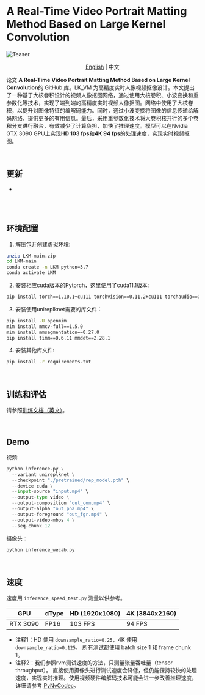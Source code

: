 # **A Real-Time Video Portrait Matting Method Based on Large Kernel Convolution**

![Teaser](/documentation/image/teaser.gif)

<p align="center"><a href="README.md">English</a> | 中文</p>

论文 **A Real-Time Video Portrait Matting Method Based on Large Kernel Convolution**的 GitHub 库。LK_VM 为高精度实时人像视频抠像设计。本文提出了一种基于大核卷积设计的视频人像抠图网络，通过使用大核卷积、小波变换和重参数化等技术，实现了端到端的高精度实时视频人像抠图。网络中使用了大核卷积，以提升对图像特征的编解码能力。同时，通过小波变换将图像的信息传递给解码网络，提供更多的有用信息。最后，采用重参数化技术将大卷积核并行的多个卷积分支进行融合，有效减少了计算负担，加快了推理速度。模型可以在Nvidia GTX 3090 GPU上实现**HD 103 fps**和**4K 94 fps**的处理速度，实现实时视频抠图。

<br>

## 更新

* 

<br>

<br>

## 环境配置

1. 解压包并创建虚拟环境:
```sh
unzip LKM-main.zip
cd LKM-main
conda create -n LKM python=3.7
conda activate LKM
```

2. 安装相应cuda版本的Pytorch，这里使用了cuda11.1版本:

```sh
pip install torch==1.10.1+cu111 torchvision==0.11.2+cu111 torchaudio==0.10.1 -f https://download.pytorch.org/whl/cu111/torch_stable.html
```

3. 安装使用unireplknet需要的库文件：

```sh
pip install -U openmim
mim install mmcv-full==1.5.0
mim install mmsegmentation==0.27.0
pip install timm==0.6.11 mmdet==2.28.1
```

4. 安装其他库文件:
```sh
pip install -r requirements.txt
```

<br>

## 训练和评估

请参照[训练文档（英文）](documentation/training.md)。

<br>

## Demo

视频:

```python
python inference.py \
  --variant unireplknet \
  --checkpoint "./pretrained/rep_model.pth" \
  --device cuda \
  --input-source "input.mp4" \
  --output-type video \
  --output-composition "out_com.mp4" \
  --output-alpha "out_pha.mp4" \
  --output-foreground "out_fgr.mp4" \
  --output-video-mbps 4 \
  --seq-chunk 12
```

摄像头：

```python
python inference_wecab.py
```

<br>

## 速度

速度用 `inference_speed_test.py` 测量以供参考。

| GPU            | dType | HD (1920x1080) | 4K (3840x2160) |
| -------------- | ----- | -------------- |----------------|
| RTX 3090       | FP16  | 103 FPS        | 94 FPS        |

* 注释1：HD 使用 `downsample_ratio=0.25`，4K 使用 `downsample_ratio=0.125`。 所有测试都使用 batch size 1 和 frame chunk 1。
* 注释2：我们参照rvm测试速度的方法，只测量张量吞吐量（tensor throughput）。 直接使用摄像头进行测试速度会降低，但仍能保持较快的处理速度，实现实时推理。使用视频硬件编解码技术可能会进一步改善推理速度，详细请参考 [PyNvCodec](https://github.com/NVIDIA/VideoProcessingFramework)。

<br>



<br>



